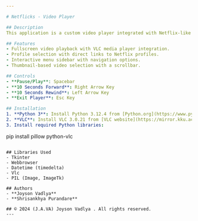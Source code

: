 ```yaml
---

# Netflicks - Video Player   

## Description
This application is a custom video player integrated with Netflix-like profiles and menu navigation, built using Python and Tkinter.

## Features
- Fullscreen video playback with VLC media player integration.
- Profile selection with direct links to Netflix profiles.
- Interactive menu sidebar with navigation options.
- Thumbnail-based video selection with a scrollbar.

## Controls
- **Pause/Play**: Spacebar
- **10 Seconds Forward**: Right Arrow Key
- **10 Seconds Rewind**: Left Arrow Key
- **Exit Player**: Esc Key

## Installation
1. **Python 3**: Install Python 3.12.4 from [Python.org](https://www.python.org/ftp/python/3.12.4/python-3.12.4-amd64.exe)
2. **VLC**: Install VLC 3.0.21 from [VLC website](https://mirror.kku.ac.th/videolan/vlc/3.0.21/win64/vlc-3.0.21-win64.exe)
3. Install required Python libraries:
   ```
   pip install pillow python-vlc
   ```

## Libraries Used
- Tkinter
- Webbrowser
- Datetime (timedelta)
- Vlc
- PIL (Image, ImageTk)

## Authors
- **Joyson Vadlya**
- **Shrisankhya Purandare**

## © 2024 (J.A.VA) Joyson Vadlya . All rights reserved.
---
```

